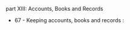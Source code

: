 part XIII: Accounts, Books and Records

<ul>
			<li>67 - Keeping accounts, books and records : <ul>
			</ul></li></ul>